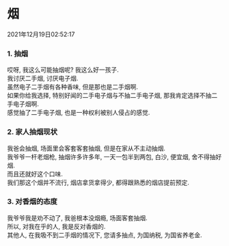 # 烟
2021年12月19日02:52:17
### 1. 抽烟
哎呀, 我这么可能抽烟呢? 我这么好一孩子.  
我讨厌二手烟,  讨厌电子烟.  
虽然电子二手烟有各种香味, 但是那也是二手烟啊.  
如果你给我选择,  特别好闻的二手电子烟与不抽二手电子烟, 那我肯定选择不抽二手电子烟啊.  
感觉抽了二手电子烟, 也是一种权利被别人侵占的感觉.
### 2. 家人抽烟现状
我爸会抽烟, 场面里会客套客套抽烟, 但是在家从不主动抽烟.  
我爷爷一杆老烟枪, 抽烟许多许多年, 一天一包半到两包, 白沙, 便宜烟, 舍不得抽好烟.  
而且还就好这个口味.  
我们那这个烟并不流行, 烟店拿货拿得少, 都得跟熟悉的烟店提前预定.
### 3. 对香烟的态度
我爷爷我是劝不动了, 我爸根本没烟瘾, 场面客套抽烟.  
所以, 对我在乎的人, 我是反对香烟的.  
其他人, 在我吸不到二手烟的情况下, 您请多抽点, 为国纳税, 为国省养老金.